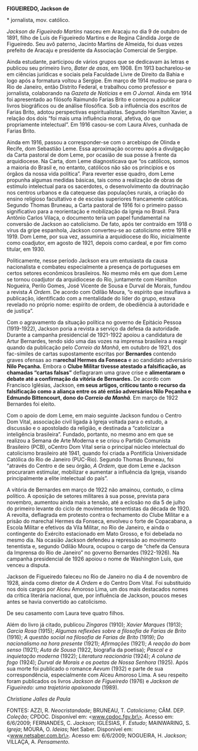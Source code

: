 **FIGUEIREDO, Jackson de**

\* jornalista, mov. católico.

*Jackson de Figueiredo Martins* nasceu em Aracaju no dia 9 de outubro de
1891, filho de Luís de Figueiredo Martins e de Regina Cândida Jorge de
Figueiredo. Seu avô paterno, Jacinto Martins de Almeida, foi duas vezes
prefeito de Aracaju e presidente da Associação Comercial de Sergipe.

Ainda estudante, participou de vários grupos que se dedicavam às letras
e publicou seu primeiro livro, *Bater de asas*, em 1908. Em 1913
bacharelou-se em ciências jurídicas e sociais pela Faculdade Livre de
Direito da Bahia e logo após a formatura voltou a Sergipe. Em março de
1914 mudou-se para o Rio de Janeiro, então Distrito Federal, e trabalhou
como professor e jornalista, colaborando na *Gazeta de Notícias* e em *O
Jornal*. Ainda em 1914 foi apresentado ao filósofo Raimundo Farias Brito
e começou a publicar livros biográficos ou de análise filosófica. Sob a
influência dos escritos de Farias Brito, adotou perspectivas
espiritualistas. Segundo Hamilton Xavier, a relação dos dois “foi mais
uma influência moral, afetiva, do que propriamente intelectual”. Em 1916
casou-se com Laura Alves, cunhada de Farias Brito.

Ainda em 1916, passou a corresponder-se com o arcebispo de Olinda e
Recife, dom Sebastião Leme. Essa aproximação ocorreu após a divulgação
da Carta pastoral de dom Leme, por ocasião de sua posse à frente da
arquidiocese. Na Carta, dom Leme diagnosticava que “os católicos, somos
a maioria do Brasil e, no entanto, católicos não são os princípios e os
órgãos da nossa vida política”. Para reverter esse quadro, dom Leme
propunha algumas medidas básicas, tais como a realização de obras de
estímulo intelectual para os sacerdotes, o desenvolvimento da
doutrinação nos centros urbanos e da catequese das populações rurais, a
criação do ensino religioso facultativo e de escolas superiores
francamente católicas. Segundo Thomas Bruneau, a Carta pastoral de 1916
foi o primeiro passo significativo para a reorientação e mobilização da
Igreja no Brasil. Para Antônio Carlos Vilaça, o documento teria um papel
fundamental na conversão de Jackson ao catolicismo. De fato, após ter
contraído em 1918 o vírus da gripe espanhola, Jackson converteu-se ao
catolicismo entre 1918 e 1919. Dom Leme, por sua vez, assumiria a
arquidiocese do Rio, inicialmente como coadjutor, em agosto de 1921,
depois como cardeal, e por fim como titular, em 1930.

Politicamente, nesse período Jackson era um entusiasta da causa
nacionalista e combateu especialmente a presença de portugueses em
certos setores econômicos brasileiros. No mesmo mês em que dom Leme se
tornou coadjutor da arquidiocese do Rio, juntamente com Hamilton
Nogueira, Perilo Gomes, José Vicente de Sousa e Durval de Morais, fundou
a revista *A Ordem*. De acordo com Odilão Moura, “o espírito que
insuflava a publicação, identificado com a mentalidade do líder do
grupo, estava revelado no próprio nome: espírito de ordem, de obediência
à autoridade e de justiça”.

Com o agravamento da situação política no governo de Epitácio Pessoa
(1919-1922), Jackson poria a revista a serviço da defesa da autoridade.
Durante a campanha presidencial de 1921-1922 apoiou a candidatura de
Artur Bernardes, tendo sido uma das vozes na imprensa brasileira a
reagir quando da publicação pelo *Correio da Manhã*, em outubro de 1921,
dos fac-símiles de cartas supostamente escritas por **Bernardes**
contendo graves ofensas ao m**arechal Hermes da Fonseca** e ao candidato
adversário **Nilo Peçanha.** Embora o **Clube Militar tivesse atestado a
falsificação, as chamadas “cartas falsas”** deflagraram uma grave crise
e **alimentaram o debate até a confirmação da vitória de Bernardes.** De
acordo com Francisco Iglésias, Jackson, e**m seus artigos, criticou
tanto o recurso da falsificação como a aliança entre os até então
adversários Nilo Peçanha e Edmundo Bittencourt, dono do *Correio da
Manhã***. Em março de 1922 Bernardes foi eleito.

Com o apoio de dom Leme, em maio seguinte Jackson fundou o Centro Dom
Vital, associação civil ligada à Igreja voltada para o estudo, a
discussão e o apostolado da religião, e destinada a “catolicizar a
inteligência brasileira”. Fundado, portanto, no mesmo ano em que se
realizou a Semana de Arte Moderna e se criou o Partido Comunista
Brasileiro (PCB), oCentro Dom Vital seria o principal núcleo intelectual
do catolicismo brasileiro até 1941, quando foi criada a Pontifícia
Universidade Católica do Rio de Janeiro (PUC-Rio). Segundo Thomas
Bruneau, foi “através do Centro e de seu órgão, *A Ordem*, que dom Leme
e Jackson procuraram estimular, mobilizar e aumentar a influência da
Igreja, visando principalmente a elite intelectual do país”.

A vitória de Bernardes em março de 1922 não amainou, contudo, o clima
político. A oposição de setores militares à sua posse, prevista para
novembro, aumentou ainda mais a tensão, até a eclosão no dia 5 de julho
do primeiro levante do ciclo de movimentos tenentistas da década de
1920. A revolta, deflagrada em protesto contra o fechamento do Clube
Militar e a prisão do marechal Hermes da Fonseca, envolveu o forte de
Copacabana, a Escola Militar e efetivos da Vila Militar, no Rio de
Janeiro, e ainda o contingente do Exército estacionado em Mato Grosso, e
foi debelada no mesmo dia. Na ocasião Jackson defendeu a repressão ao
movimento tenentista e, segundo Odilão Moura, ocupou o cargo de “chefe
da Censura da Imprensa do Rio de Janeiro” no governo Bernardes
(1922-1926). Na campanha presidencial de 1926 apoiou o nome de
Washington Luís, que venceu a disputa.

Jackson de Figueiredo faleceu no Rio de Janeiro no dia 4 de novembro de
1928, ainda como diretor de *A Ordem* e do Centro Dom Vital. Foi
substituído nos dois cargos por Alceu Amoroso Lima, um dos mais
destacados nomes da crítica literária nacional, que, por influência de
Jackson, poucos meses antes se havia convertido ao catolicismo.

De seu casamento com Laura teve quatro filhos.

Além do livro já citado, publicou *Zíngaros* (1910); *Xavier Marques*
(1913); *Garcia Rosa* (1915); *Algumas reflexões sobre a filosofia de
Farias de Brito* (1916); *A questão social na filosofia de Farias de
Brito* (1919); *Do nacionalismo na hora presente* (1921); *Afirmações*
(1921); *A reação do bom senso* (1921); *Auta de Sousa* (1922, biografia
da poetisa); *Pascal e a inquietação moderna* (1922); *Literatura
reacionária* (1924); *A coluna de fogo* (1924); *Durval de Morais e os
poetas de Nossa Senhora* (1925). Após sua morte foi publicado o romance
*Aevum* (1932) e parte de sua correspondência, especialmente com Alceu
Amoroso Lima. A seu respeito foram publicados os livros *Jackson de
Figueiredo* (1976) e *Jackson de Figueiredo: uma trajetória apaixonada*
(1989).

*Christiane Jalles de Paula*

FONTES: AZZI, R. *Neocristandade*; BRUNEAU, T. *Catolicismo*; CÂM. DEP.
*Coleção*; CPDOC. Disponível em: \<www.cpdoc.fgv.br\>. Acesso em:
6/6/2009; FERNANDES, C. *Jackson*; IGLÉSIAS, F. *Estudo*; MAINWARING, S.
*Igreja*; MOURA, O. *Ideias*; Net Saber. Disponível em:
\<www.netsaber.com.br\>. Acesso em: 6/6/2009; NOGUEIRA, H. *Jackson*;
VILLAÇA, A. *Pensamento*.
